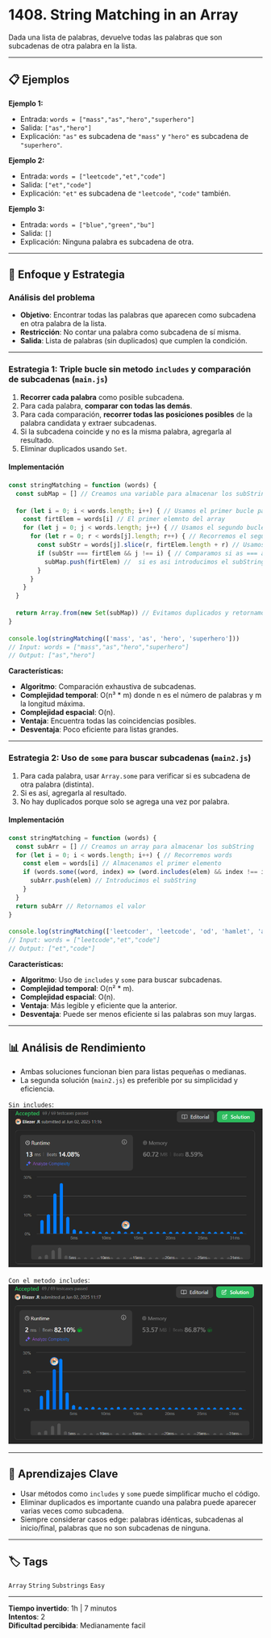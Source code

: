 # 1408. String Matching in an Array

Dada una lista de palabras, devuelve todas las palabras que son subcadenas de otra palabra en la lista.

---

## 📋 Ejemplos

**Ejemplo 1:**

- Entrada: `words = ["mass","as","hero","superhero"]`
- Salida: `["as","hero"]`
- Explicación: `"as"` es subcadena de `"mass"` y `"hero"` es subcadena de `"superhero"`.

**Ejemplo 2:**

- Entrada: `words = ["leetcode","et","code"]`
- Salida: `["et","code"]`
- Explicación: `"et"` es subcadena de `"leetcode"`, `"code"` también.

**Ejemplo 3:**

- Entrada: `words = ["blue","green","bu"]`
- Salida: `[]`
- Explicación: Ninguna palabra es subcadena de otra.

---

## 💭 Enfoque y Estrategia

### Análisis del problema

- **Objetivo**: Encontrar todas las palabras que aparecen como subcadena en otra palabra de la lista.
- **Restricción**: No contar una palabra como subcadena de sí misma.
- **Salida**: Lista de palabras (sin duplicados) que cumplen la condición.

---

### Estrategia 1: Triple bucle sin metodo `includes` y comparación de subcadenas (`main.js`)

1. **Recorrer cada palabra** como posible subcadena.
2. Para cada palabra, **comparar con todas las demás**.
3. Para cada comparación, **recorrer todas las posiciones posibles** de la palabra candidata y extraer subcadenas.
4. Si la subcadena coincide y no es la misma palabra, agregarla al resultado.
5. Eliminar duplicados usando `Set`.

#### Implementación

```js
const stringMatching = function (words) {
  const subMap = [] // Creamos una variable para almacenar los subStrings

  for (let i = 0; i < words.length; i++) { // Usamos el primer bucle para obtener el primer elemnto del array
    const firtElem = words[i] // El primer elemnto del array
    for (let j = 0; j < words.length; j++) { // Usamos el segundo bucle para poder recorrer el segundo elemnto
      for (let r = 0; r < words[j].length; r++) { // Recorremos el segundo elemento y evitamos su mismo indice en el if
        const subStr = words[j].slice(r, firtElem.length + r) // Usamos esta variable cortando el elemnto tal que quede del mismo tamaño como el primer elemnto  example : mass --- quedaria = ma y luego en el segundo bucle : mass --- quedaria = as
        if (subStr === firtElem && j !== i) { // Comparamos si as === as si no es asi seguimos
          subMap.push(firtElem) //  si es asi introducimos el subString
        }
      }
    }
  }

  return Array.from(new Set(subMap)) // Evitamos duplicados y retornamos el valor
}

console.log(stringMatching(['mass', 'as', 'hero', 'superhero']))
// Input: words = ["mass","as","hero","superhero"]
// Output: ["as","hero"]
```

**Características:**

- **Algoritmo**: Comparación exhaustiva de subcadenas.
- **Complejidad temporal**: O(n³ * m) donde n es el número de palabras y m la longitud máxima.
- **Complejidad espacial**: O(n).
- **Ventaja**: Encuentra todas las coincidencias posibles.
- **Desventaja**: Poco eficiente para listas grandes.

---

### Estrategia 2: Uso de `some` para buscar subcadenas (`main2.js`)

1. Para cada palabra, usar `Array.some` para verificar si es subcadena de otra palabra (distinta).
2. Si es así, agregarla al resultado.
3. No hay duplicados porque solo se agrega una vez por palabra.

#### Implementación

```js
const stringMatching = function (words) {
  const subArr = [] // Creamos un array para almacenar los subString
  for (let i = 0; i < words.length; i++) { // Recorremos words
    const elem = words[i] // Almacenamos el primer elemento
    if (words.some((word, index) => (word.includes(elem) && index !== i))) { // aqui usamos el metodo some y includes y basicamente le dicimos some: si hay al menos un elemnto que cumpla con esta linea (word.includes(elem) && index !== i) introduce el subString includes: preguna si el elem esta incluido dentro de elem example: od esta incluido en leetcoder ? esto es verdadero
      subArr.push(elem) // Introducimos el subString
    }
  }
  return subArr // Retornamos el valor
}

console.log(stringMatching(['leetcoder', 'leetcode', 'od', 'hamlet', 'am']))
// Input: words = ["leetcode","et","code"]
// Output: ["et","code"]
```

**Características:**

- **Algoritmo**: Uso de `includes` y `some` para buscar subcadenas.
- **Complejidad temporal**: O(n² * m).
- **Complejidad espacial**: O(n).
- **Ventaja**: Más legible y eficiente que la anterior.
- **Desventaja**: Puede ser menos eficiente si las palabras son muy largas.

---

## 📊 Análisis de Rendimiento

- Ambas soluciones funcionan bien para listas pequeñas o medianas.
- La segunda solución (`main2.js`) es preferible por su simplicidad y eficiencia.

`Sin includes`: 
 ![Código sin includes](./public/MetodSinIncludes.png)

`Con el metodo includes`: 
 ![Código sin includes](./public/MethodConInclude.png)

---

## 🎯 Aprendizajes Clave

- Usar métodos como `includes` y `some` puede simplificar mucho el código.
- Eliminar duplicados es importante cuando una palabra puede aparecer varias veces como subcadena.
- Siempre considerar casos edge: palabras idénticas, subcadenas al inicio/final, palabras que no son subcadenas de ninguna.

---

## 🏷️ Tags

`Array` `String` `Substrings` `Easy`

---

**Tiempo invertido**: 1h | 7 minutos  
**Intentos**: 2  
**Dificultad percibida**: Medianamente facil
